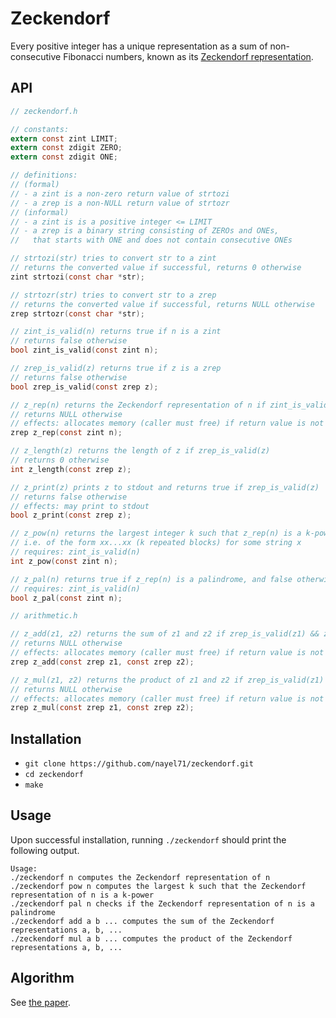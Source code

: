 # Zeckendorf

Every positive integer has a unique representation as a sum of non-consecutive Fibonacci numbers, known as its [Zeckendorf representation](https://oeis.org/wiki/Zeckendorf_representation).

## API

```C
// zeckendorf.h

// constants:
extern const zint LIMIT;
extern const zdigit ZERO;
extern const zdigit ONE;

// definitions:
// (formal)
// - a zint is a non-zero return value of strtozi
// - a zrep is a non-NULL return value of strtozr
// (informal)
// - a zint is is a positive integer <= LIMIT
// - a zrep is a binary string consisting of ZEROs and ONEs,
//   that starts with ONE and does not contain consecutive ONEs

// strtozi(str) tries to convert str to a zint
// returns the converted value if successful, returns 0 otherwise
zint strtozi(const char *str);

// strtozr(str) tries to convert str to a zrep
// returns the converted value if successful, returns NULL otherwise
zrep strtozr(const char *str);

// zint_is_valid(n) returns true if n is a zint
// returns false otherwise
bool zint_is_valid(const zint n);

// zrep_is_valid(z) returns true if z is a zrep
// returns false otherwise
bool zrep_is_valid(const zrep z);

// z_rep(n) returns the Zeckendorf representation of n if zint_is_valid(n)
// returns NULL otherwise
// effects: allocates memory (caller must free) if return value is not NULL
zrep z_rep(const zint n);

// z_length(z) returns the length of z if zrep_is_valid(z)
// returns 0 otherwise
int z_length(const zrep z);

// z_print(z) prints z to stdout and returns true if zrep_is_valid(z)
// returns false otherwise
// effects: may print to stdout
bool z_print(const zrep z);

// z_pow(n) returns the largest integer k such that z_rep(n) is a k-power
// i.e. of the form xx...xx (k repeated blocks) for some string x
// requires: zint_is_valid(n)
int z_pow(const zint n);

// z_pal(n) returns true if z_rep(n) is a palindrome, and false otherwise
// requires: zint_is_valid(n) 
bool z_pal(const zint n);

// arithmetic.h

// z_add(z1, z2) returns the sum of z1 and z2 if zrep_is_valid(z1) && zrep_is_valid(z2)
// returns NULL otherwise
// effects: allocates memory (caller must free) if return value is not NULL
zrep z_add(const zrep z1, const zrep z2);

// z_mul(z1, z2) returns the product of z1 and z2 if zrep_is_valid(z1) && zrep_is_valid(z2)
// returns NULL otherwise
// effects: allocates memory (caller must free) if return value is not NULL
zrep z_mul(const zrep z1, const zrep z2);
```

## Installation

- `git clone https://github.com/nayel71/zeckendorf.git`
- `cd zeckendorf`
- `make`

## Usage

Upon successful installation, running `./zeckendorf` should print the following output.

```
Usage:
./zeckendorf n computes the Zeckendorf representation of n
./zeckendorf pow n computes the largest k such that the Zeckendorf representation of n is a k-power
./zeckendorf pal n checks if the Zeckendorf representation of n is a palindrome
./zeckendorf add a b ... computes the sum of the Zeckendorf representations a, b, ...
./zeckendorf mul a b ... computes the product of the Zeckendorf representations a, b, ...
```

## Algorithm

See [the paper](AhlbachUsatineFrougnyPippenger.pdf).
